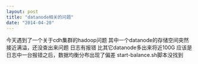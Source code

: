 ```yaml
---
layout: post
title: "datanode相关的问题"
date: "2014-04-20"
---
```


今天遇到了一个关于cdh集群的hadoop问题
其中一个datanode的存储空间突然接近满溢，还没查出来问题
日志有报错
比其它datanode多出来将近100G
应该是日志中一台报错之后，数据均衡分布出现了偏差
start-balance.sh脚本没找到
